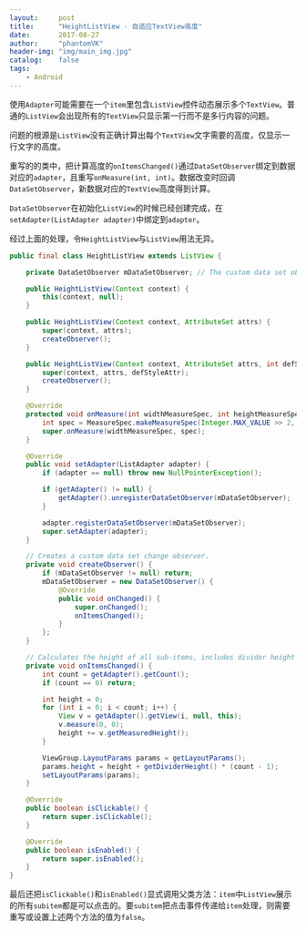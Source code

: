 ```yaml
---
layout:     post
title:      "HeightListView - 自适应TextView高度"
date:       2017-08-27
author:     "phantomVK"
header-img: "img/main_img.jpg"
catalog:    false
tags:
    - Android
---
```


使用`Adapter`可能需要在一个`item`里包含`ListView`控件动态展示多个`TextView`。普通的`ListView`会出现所有的`TextView`只显示第一行而不是多行内容的问题。

问题的根源是`ListView`没有正确计算出每个`TextView`文字需要的高度，仅显示一行文字的高度。

重写的的类中，把计算高度的`onItemsChanged()`通过`DataSetObserver`绑定到数据对应的`adapter`，且重写`onMeasure(int, int)`。数据改变时回调`DataSetObserver`，新数据对应的`TextView`高度得到计算。

`DataSetObserver`在初始化`ListView`的时候已经创建完成，在`setAdapter(ListAdapter adapter)`中绑定到`adapter`。

经过上面的处理，令`HeightListView`与`ListView`用法无异。

```java
public final class HeightListView extends ListView {

    private DataSetObserver mDataSetObserver; // The custom data set observer.

    public HeightListView(Context context) {
        this(context, null);
    }

    public HeightListView(Context context, AttributeSet attrs) {
        super(context, attrs);
        createObserver();
    }

    public HeightListView(Context context, AttributeSet attrs, int defStyleAttr) {
        super(context, attrs, defStyleAttr);
        createObserver();
    }

    @Override
    protected void onMeasure(int widthMeasureSpec, int heightMeasureSpec) {
        int spec = MeasureSpec.makeMeasureSpec(Integer.MAX_VALUE >> 2, MeasureSpec.AT_MOST);
        super.onMeasure(widthMeasureSpec, spec);
    }

    @Override
    public void setAdapter(ListAdapter adapter) {
        if (adapter == null) throw new NullPointerException();

        if (getAdapter() != null) {
            getAdapter().unregisterDataSetObserver(mDataSetObserver);
        }

        adapter.registerDataSetObserver(mDataSetObserver);
        super.setAdapter(adapter);
    }

    // Creates a custom data set change observer.
    private void createObserver() {
        if (mDataSetObserver != null) return;
        mDataSetObserver = new DataSetObserver() {
            @Override
            public void onChanged() {
                super.onChanged();
                onItemsChanged();
            }
        };
    }

    // Calculates the height of all sub-items, includes divider height of each item.
    private void onItemsChanged() {
        int count = getAdapter().getCount();
        if (count == 0) return;

        int height = 0;
        for (int i = 0; i < count; i++) {
            View v = getAdapter().getView(i, null, this);
            v.measure(0, 0);
            height += v.getMeasuredHeight();
        }

        ViewGroup.LayoutParams params = getLayoutParams();
        params.height = height + getDividerHeight() * (count - 1);
        setLayoutParams(params);
    }

    @Override
    public boolean isClickable() {
        return super.isClickable();
    }

    @Override
    public boolean isEnabled() {
        return super.isEnabled();
    }
}
```

最后还把`isClickable()`和`isEnabled()`显式调用父类方法：`item`中`ListView`展示的所有`subitem`都是可以点击的。要`subitem`把点击事件传递给`item`处理，则需要重写或设置上述两个方法的值为`false`。

